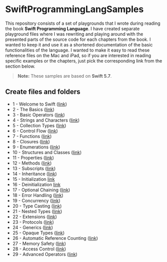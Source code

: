 

# SwiftProgrammingLangSamples

This repository consists of a set of playgrounds that I wrote during reading the book **Swift Programming Language**. I have created separate playground files where I was rewriting and playing around with the presented parts of the source code for each chapters from the book. I wanted to keep it and use it as a shortened documentation of the basic functionalities of the language. I wanted to make it easy to read these reference files on the Mac and iPad, so if you are interested in reading specific examples or the chapters, just pick the corresponding link from the section below.

> **Note:** These samples are based on **Swift 5.7**.


## Create files and folders

- 1  - Welcome to Swift ([link](https://github.com/admchm/SwiftProgrammingLangSamples/blob/main/SwiftProgrammingLangSamples/1_Welcome_to_Swift.playground/Contents.swift))
- 2  - The Basics ([link](https://github.com/admchm/SwiftProgrammingLangSamples/blob/main/SwiftProgrammingLangSamples/2_The_Basics.playground/Contents.swift))
- 3  - Basic Operators ([link](https://github.com/admchm/SwiftProgrammingLangSamples/blob/main/SwiftProgrammingLangSamples/3_Basic_Operators.playground/Contents.swift))
- 4  - Strings and Characters ([link](https://github.com/admchm/SwiftProgrammingLangSamples/blob/main/SwiftProgrammingLangSamples/4_Strings_and_characters.playground/Contents.swift))
- 5  - Collection Types ([link](https://github.com/admchm/SwiftProgrammingLangSamples/blob/main/SwiftProgrammingLangSamples/5_Collection_Types.playground/Contents.swift))
- 6  - Control Flow ([link](https://github.com/admchm/SwiftProgrammingLangSamples/blob/main/SwiftProgrammingLangSamples/6_Control_flow.playground/Contents.swift))
- 7  - Functions ([link](https://github.com/admchm/SwiftProgrammingLangSamples/blob/main/SwiftProgrammingLangSamples/7_Functions.playground/Contents.swift))
- 8  - Closures ([link](https://github.com/admchm/SwiftProgrammingLangSamples/blob/main/SwiftProgrammingLangSamples/8_Closures.playground/Contents.swift))
- 9  - Enumerations ([link](https://github.com/admchm/SwiftProgrammingLangSamples/blob/main/SwiftProgrammingLangSamples/9_Enumerations.playground/Contents.swift))
- 10 - Structures and Classes ([link](https://github.com/admchm/SwiftProgrammingLangSamples/blob/main/SwiftProgrammingLangSamples/10_Structures_and_Classes.playground/Contents.swift))
- 11 - Properties ([link](https://github.com/admchm/SwiftProgrammingLangSamples/blob/main/SwiftProgrammingLangSamples/11_Properties.playground/Contents.swift))
- 12 - Methods ([link](https://github.com/admchm/SwiftProgrammingLangSamples/blob/main/SwiftProgrammingLangSamples/12_Methods.playground/Contents.swift))
- 13 - Subscripts ([link](https://github.com/admchm/SwiftProgrammingLangSamples/blob/main/SwiftProgrammingLangSamples/13_Subscripts.playground/Contents.swift))
- 14 - Inheritance ([link](https://github.com/admchm/SwiftProgrammingLangSamples/blob/main/SwiftProgrammingLangSamples/14_Inheritance.playground/Contents.swift))
- 15 - Initialization [link](https://github.com/admchm/SwiftProgrammingLangSamples/blob/main/SwiftProgrammingLangSamples/15_Initialization.playground/Contents.swift)
- 16 - Deinitialization [link](https://github.com/admchm/SwiftProgrammingLangSamples/blob/main/SwiftProgrammingLangSamples/16_Deinitialization.playground/Contents.swift)
- 17 - Optional Chaining ([link](https://github.com/admchm/SwiftProgrammingLangSamples/blob/main/SwiftProgrammingLangSamples/17_Optional_chaining.playground/Contents.swift))
- 18 - Error Handling ([link](https://github.com/admchm/SwiftProgrammingLangSamples/blob/main/SwiftProgrammingLangSamples/18_Error_handling.playground/Contents.swift))
- 19 - Concurrency ([link](https://github.com/admchm/SwiftProgrammingLangSamples/blob/main/SwiftProgrammingLangSamples/19_Concurrency.playground/Contents.swift))
- 20 - Type Casting ([link](https://github.com/admchm/SwiftProgrammingLangSamples/blob/main/SwiftProgrammingLangSamples/20_Type_Casting.playground/Contents.swift))
- 21 - Nested Types ([link](https://github.com/admchm/SwiftProgrammingLangSamples/blob/main/SwiftProgrammingLangSamples/21_Nested_types.playground/Contents.swift))
- 22 - Extensions ([link](https://github.com/admchm/SwiftProgrammingLangSamples/blob/main/SwiftProgrammingLangSamples/22_Extensions.playground/Contents.swift))
- 23 - Protocols ([link](https://github.com/admchm/SwiftProgrammingLangSamples/blob/main/SwiftProgrammingLangSamples/23_Protocols.playground/Contents.swift))
- 24 - Generics ([link](https://github.com/admchm/SwiftProgrammingLangSamples/blob/main/SwiftProgrammingLangSamples/24_Generics.playground/Contents.swift))
- 25 - Opaque Types ([link](https://github.com/admchm/SwiftProgrammingLangSamples/blob/main/SwiftProgrammingLangSamples/25_Opaque_Types.playground/Contents.swift))
- 26 - Automatic Reference Counting ([link](https://github.com/admchm/SwiftProgrammingLangSamples/blob/main/SwiftProgrammingLangSamples/26_Automatic_Reference_Counting.playground/Contents.swift))
- 27 - Memory Safety ([link](https://github.com/admchm/SwiftProgrammingLangSamples/blob/main/SwiftProgrammingLangSamples/27_Memory_Safety.playground/Contents.swift))
- 28 - Access Control ([link](https://github.com/admchm/SwiftProgrammingLangSamples/blob/main/SwiftProgrammingLangSamples/28_Access_control.playground/Contents.swift))
- 29 - Advanced Operators ([link](https://github.com/admchm/SwiftProgrammingLangSamples/blob/main/SwiftProgrammingLangSamples/29_Advanced_Operators.playground/Contents.swift))
